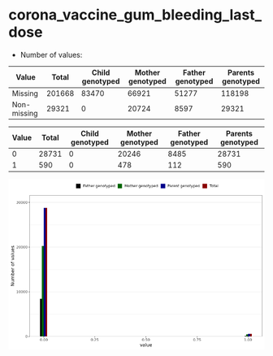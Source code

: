 # corona_vaccine_gum_bleeding_last_dose
- Number of values:

| Value | Total | Child genotyped | Mother genotyped | Father genotyped | Parents genotyped |
| ----- | ----- | --------------- | ---------------- | ---------------- |---------------- |
| Missing | 201668 | 83470 | 66921 | 51277 | 118198 |
| Non-missing | 29321 | 0 | 20724 | 8597 | 29321 |

| Value | Total | Child genotyped | Mother genotyped | Father genotyped | Parents genotyped |
| ----- | ----- | --------------- | ---------------- | ---------------- |---------------- |
| 0 | 28731 | 0 | 20246 | 8485 | 28731 |
| 1 | 590 | 0 | 478 | 112 | 590 |



![](corona_vaccine_gum_bleeding_last_dose_n.png)



